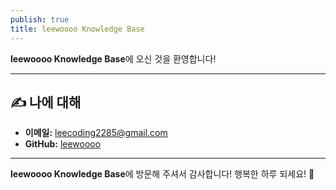 ```yaml
---
publish: true
title: leewoooo Knowledge Base
---
```


**leewoooo Knowledge Base**에 오신 것을 환영합니다!

---

## ✍️ 나에 대해

- **이메일:** [leecoding2285@gmail.com](leecoding2285@gmail.com)
- **GitHub:** [leewoooo](https://github.com/leewoooo)

---

**leewoooo Knowledge Base**에 방문해 주셔서 감사합니다! 행복한 하루 되세요! 🚀
